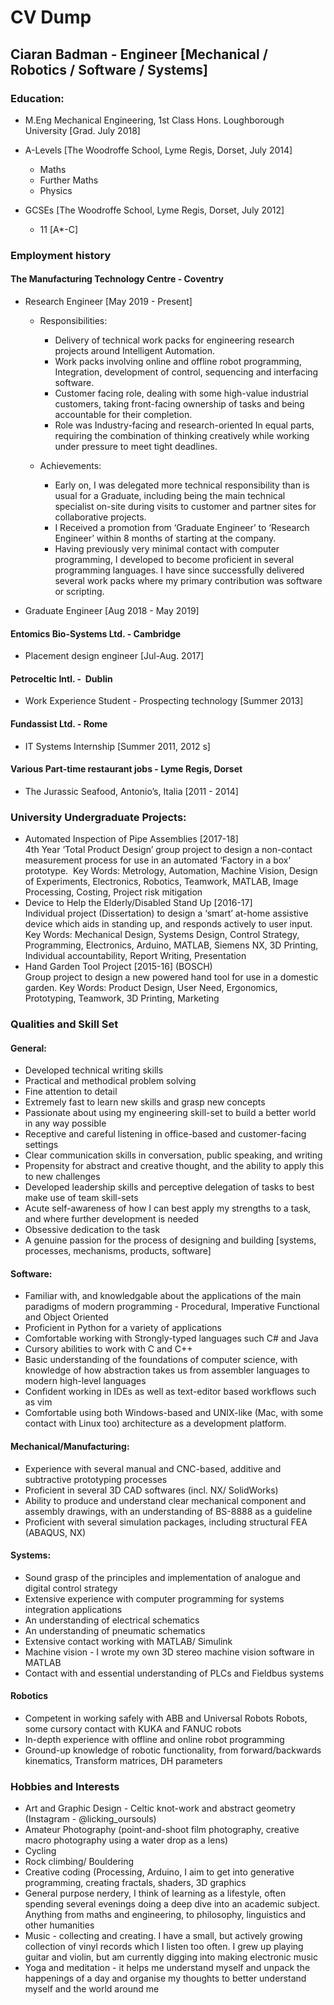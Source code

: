 # CV Dump

## Ciaran Badman - Engineer [Mechanical / Robotics / Software / Systems]

### Education:

* M.Eng Mechanical Engineering, 1st Class Hons. Loughborough University [Grad. July 2018]
* A-Levels [The Woodroffe School, Lyme Regis, Dorset, July 2014]
    * Maths 
    * Further Maths
    * Physics


* GCSEs [The Woodroffe School, Lyme Regis, Dorset, July 2012] 
    * 11 [A\*-C]

### Employment history

#### The Manufacturing Technology Centre - Coventry 

* Research Engineer [May 2019 - Present]   

    * Responsibilities:

        * Delivery of technical work packs for engineering research projects around Intelligent Automation.  
        * Work packs involving online and offline robot programming, Integration, development of control, sequencing and interfacing software.  
        * Customer facing role, dealing with some high-value industrial customers, taking front-facing ownership of tasks and being accountable for their completion. 
        * Role was Industry-facing and research-oriented In equal parts, requiring the combination of thinking creatively while working under pressure to meet tight deadlines.  

    * Achievements:  
        * Early on, I was delegated more technical responsibility than is usual for a Graduate, including being the main technical specialist on-site during visits to customer and partner sites for collaborative projects.  
        * I Received a promotion from ‘Graduate Engineer’ to ‘Research Engineer’ within 8 months of starting at the company.  
        * Having previously very minimal contact with computer programming, I developed to become proficient in several programming languages. I have since successfully delivered several work packs where my primary contribution was software or scripting. 

* Graduate Engineer [Aug 2018 - May 2019]  

#### Entomics Bio-Systems Ltd. - Cambridge
* Placement design engineer [Jul-Aug. 2017]

#### Petroceltic Intl. -  Dublin
* Work Experience Student - Prospecting technology [Summer 2013]

#### Fundassist Ltd. - Rome
* IT Systems Internship  [Summer 2011, 2012 s]

#### Various Part-time restaurant jobs - Lyme Regis, Dorset
* The Jurassic Seafood, Antonio’s, Italia [2011 - 2014] 


### University Undergraduate Projects: 
* Automated Inspection of Pipe Assemblies [2017-18]  
	4th Year ‘Total Product Design’ group project to design a non-contact measurement process for use in an automated ‘Factory in a box’ prototype.  Key Words: Metrology, Automation, Machine Vision, Design of Experiments, Electronics, Robotics, Teamwork, MATLAB, Image Processing, Costing, Project risk mitigation 
* Device to Help the Elderly/Disabled Stand Up [2016-17]   
	Individual project (Dissertation) to design a ‘smart’ at-home assistive device which aids in standing up, and responds actively to user input. Key Words: Mechanical Design, Systems Design, Control Strategy, Programming, Electronics, Arduino, MATLAB, Siemens NX, 3D Printing, Individual accountability, Report Writing, Presentation 
* Hand Garden Tool Project [2015-16] \(BOSCH\)   
	Group project to design a new powered hand tool for use in a domestic garden. Key Words: Product Design, User Need, Ergonomics, Prototyping, Teamwork, 3D Printing, Marketing 

### Qualities and Skill Set

#### General:
* Developed technical writing skills
* Practical and methodical problem solving
* Fine attention to detail
* Extremely fast to learn new skills and grasp new concepts
* Passionate about using my engineering skill-set to build a better world in any way possible
* Receptive and careful listening in office-based and customer-facing settings
* Clear communication skills in conversation, public speaking, and writing
* Propensity for abstract and creative thought, and the ability to apply this to new challenges
* Developed leadership skills and perceptive delegation of tasks to best make use of team skill-sets
* Acute self-awareness of how I can best apply my strengths to a task, and where further development is needed
* Obsessive dedication to the task
* A genuine passion for the process of designing and building [systems, processes, mechanisms, products, software]

#### Software:
* Familiar with, and knowledgable about the applications of the main paradigms of modern programming - Procedural, Imperative Functional and Object Oriented
* Proficient in Python for a variety of applications
* Comfortable working with Strongly-typed languages such C# and Java
* Cursory abilities to work with C and C++
* Basic understanding of the foundations of computer science, with knowledge of how abstraction takes us from assembler languages to modern high-level languages
* Confident working in IDEs as well as text-editor based workflows such as vim
* Comfortable using both Windows-based and UNIX-like (Mac, with some contact with Linux too) architecture as a development platform.

#### Mechanical/Manufacturing:
* Experience with several manual and CNC-based, additive and subtractive prototyping processes
* Proficient in several 3D CAD softwares (incl. NX/ SolidWorks)
* Ability to produce and understand clear mechanical component and assembly drawings, with an understanding of BS-8888 as a guideline
* Proficient with several simulation packages, including structural FEA (ABAQUS, NX)

#### Systems:
* Sound grasp of the principles and implementation of analogue and digital control strategy
* Extensive experience with computer programming for systems integration applications
* An understanding of electrical schematics
* An understanding of pneumatic schematics
* Extensive contact working with MATLAB/ Simulink
* Machine vision - I wrote my own 3D stereo machine vision software in MATLAB
* Contact with and essential understanding of PLCs and Fieldbus systems

#### Robotics
* Competent in working safely with ABB and Universal Robots Robots, some cursory contact with KUKA and FANUC robots
* In-depth experience with offline and online robot programming
* Ground-up knowledge of robotic functionality, from forward/backwards kinematics, Transform matrices, DH parameters


### Hobbies and Interests
* Art and Graphic Design - Celtic knot-work and abstract geometry (Instagram - @licking_oursouls)
* Amateur Photography (point-and-shoot film photography, creative macro photography using a water drop as a lens)
* Cycling
* Rock climbing/ Bouldering
* Creative coding (Processing, Arduino, I aim to get into generative programming, creating fractals, shaders, 3D graphics
* General purpose nerdery, I think of learning as a lifestyle, often spending several evenings doing a deep dive into an academic subject. Anything from maths and engineering, to philosophy, linguistics and other humanities
* Music - collecting and creating. I have a small, but actively growing collection of vinyl records which I listen too often. I grew up playing guitar and violin, but am currently digging into making electronic music
* Yoga and meditation - it helps me understand myself and unpack the happenings of a day and organise my thoughts to better understand myself and the world around me






















